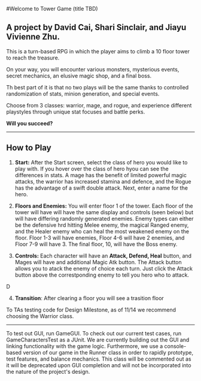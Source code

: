 #Welcome to Tower Game (title TBD)
## A project by David Cai, Shari Sinclair, and Jiayu Vivienne Zhu.

This is a turn-based RPG in which the player aims to climb a 10 floor tower to reach the treasure.

On your way, you will encounter various monsters, mysterious events, secret mechanics, an elusive magic shop, and a final boss.

Th best part of it is that no two plays will be the same thanks to controlled randomization of stats, minion generation, and special events.

Choose from 3 classes: warrior, mage, and rogue, and experience different playstyles through unique stat focuses and battle perks.

**Will you succeed?**

-------
## How to Play
1. **Start:** After the Start screen, select the class of hero you would like to play with. If you hover over the class of hero hyou can see the differences in stats. A mage has the benefit of limited powerful magic attacks, the warrior has increased stamina and defence, and the Rogue has the advantage of a swift double attack. Next, enter a name for the hero. 

2. **Floors and Enemies:** You will enter floor 1 of the tower. Each floor of the tower will have will have the same display and controls (seen below) but will have differing randomly generated enemies. Enemy types can either be the defensive hrd hitting Melee enemy, the magical Ranged enemy, and the Healer enemy who can heal the most weakened enemy on the floor. Floor 1-3 will have enemies, Floor 4-6 will have 2 enemies, and Floor 7-9 will have 3. The final floor, 10, will have the Boss enemy. 

3. **Controls:** Each character will have an __Attack, Defend, Heal__ button, and Mages will have and additional Magic Atk button. The Attack button allows you to atack the enemy of choice each turn. Just click the Attack button above the correstponding enemy to tell you hero who to attack. 

D

4. **Transition**: After clearing a floor you will see a trasition floor 


To TAs testing code for Design Milestone, as of 11/14 we recommend choosing the Warrior class.

-------

To test out GUI, run GameGUI. To check out our current test cases, run GameCharactersTest as a JUnit. We are currently building out the GUI and linking functionality with the game logic. Furthermore, we use a console-based version of our game in the Runner class in order to rapidly prototype, test features, and balance mechanics. This class will be commented out as it will be deprecated upon GUI completion and will not be incorporated into the nature of the project's design.
